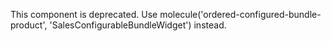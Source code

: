 This component is deprecated. Use molecule('ordered-configured-bundle-product', 'SalesConfigurableBundleWidget') instead.
